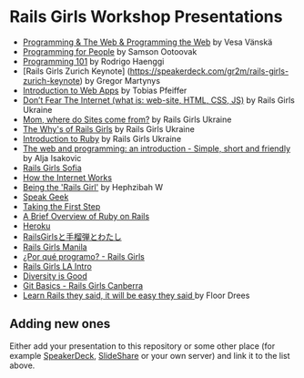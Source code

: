 # Rails Girls Workshop Presentations

- [Programming & The Web & Programming the Web](http://www.slideshare.net/vesan/programming-the-web-programming-the-web) by Vesa Vänskä
- [Programming for People](https://speakerdeck.com/ootoovak/programming-for-people) by Samson Ootoovak
- [Programming 101](https://speakerdeck.com/therod/programming-101) by Rodrigo Haenggi
- [Rails Girls Zurich Keynote] (https://speakerdeck.com/gr2m/rails-girls-zurich-keynote) by Gregor Martynys
- [Introduction to Web Apps](https://speakerdeck.com/pragtob/web-application-intro-for-railsgirls-berlin-may-2013) by Tobias Pfeiffer
- [Don’t Fear The Internet (what is: web-site, HTML, CSS, JS)](http://dont-fear-internet.herokuapp.com) by Rails Girls Ukraine
- [Mom, where do Sites come from?](https://speakerdeck.com/rg_ukraine/railsgirls) by Rails Girls Ukraine
- [The Why's of Rails Girls](https://speakerdeck.com/rg_ukraine/rg-intro-dp) by Rails Girls Ukraine
- [Introduction to Ruby](https://speakerdeck.com/rg_ukraine/introduv) by Rails Girls Ukraine
- [The web and programming: an introduction - Simple, short and friendly](http://www.slideshare.net/ialja/the-web-and-programming-an-introduction-simple-short-and-friendly) by Alja Isakovic
- [Rails Girls Sofia](https://speakerdeck.com/mitio/rails-girls-sofia-31-may-1-june)
- [How the Internet Works](https://speakerdeck.com/railsgirlsfrankfurt/how-the-internet-works)
- [Being the 'Rails Girl'](http://slid.es/hephzibahwatharkar/being-the-rails-girl) by Hephzibah W
- [Speak Geek](https://speakerdeck.com/railsgirlsfrankfurt/speak-geek)
- [Taking the First Step](https://speakerdeck.com/railsgirlsfrankfurt/taking-the-first-step)
- [A Brief Overview of Ruby on Rails](https://speakerdeck.com/railsgirlsfrankfurt/a-brief-overview-of-ruby-on-rails)
- [Heroku](https://speakerdeck.com/railsgirlsfrankfurt/heroku)
- [RailsGirlsと手榴弾とわたし](https://speakerdeck.com/yotii23/railsgirlstoshou-liu-dan-towatasi)
- [Rails Girls Manila](https://speakerdeck.com/katgironpe/rails-girls-manila)
- [¿Por qué programo? - Rails Girls](https://speakerdeck.com/yaraher/por-que-programo-rails-girls-2)
- [Rails Girls LA Intro](https://speakerdeck.com/railsgirlsla/rails-girls-la-intro-by-jessica-lynn-suttles)
- [Diversity is Good](https://speakerdeck.com/yotii23/diversity-is-good-railsgirls-tokyofalsequ-rizu-mito-sositeanatagaitukade-rarerumofalse)
- [Git Basics - Rails Girls Canberra](http://ihacked.it/2013/08/09/basic-intro-to-git)
- [Learn Rails they said, it will be easy they said ](https://speakerdeck.com/floord/rails-girls-eurucamp) by Floor Drees

## Adding new ones

Either add your presentation to this repository or some other place (for example [SpeakerDeck](https://speakerdeck.com/), [SlideShare](http://www.slideshare.net/) or your own server) and link it to the list above.
